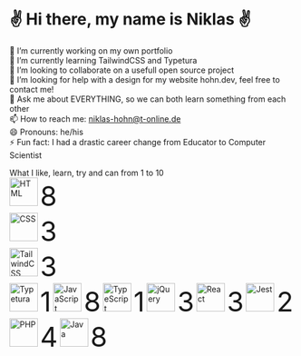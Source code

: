 <h1>✌️ Hi there, my name is Niklas ✌️</h1>

🔭 I’m currently working on my own portfolio  
🌱 I’m currently learning TailwindCSS and Typetura  
👯 I’m looking to collaborate on a usefull open source project  
🤔 I’m looking for help with a design for my website hohn.dev, feel free to contact me!  
💬 Ask me about EVERYTHING, so we can both learn something from each other  
📫 How to reach me: niklas-hohn@t-online.de  
😄 Pronouns: he/his  
⚡ Fun fact: I had a drastic career change from Educator to Computer Scientist  

What I like, learn, try and can from 1 to 10  
<img src="https://cdn.worldvectorlogo.com/logos/html-1.svg" alt="HTML" width="50"/>  <font size= "8">8</font>  
<img src="https://cdn.worldvectorlogo.com/logos/css-3.svg" alt="CSS" width="50"/>  <font size= "8">3</font>  
<img src="https://cdn.worldvectorlogo.com/logos/tailwindcss.svg" alt="TailwindCSS" width="50"/>  <font size= "8">3</font>  
<img src="https://www.gitbook.com/cdn-cgi/image/width=40,height=40,fit=contain,dpr=1,format=auto/https%3A%2F%2F65906598-files.gitbook.io%2F~%2Ffiles%2Fv0%2Fb%2Fgitbook-legacy-files%2Fo%2Fspaces%252F-M4Ey631k8dDtU4EDVwP%252Favatar-1586184645718.png%3Fgeneration%3D1586184646056512%26alt%3Dmedia" alt="Typetura" width="50"/> <font size= "8">1</font>
<img src="https://cdn.worldvectorlogo.com/logos/logo-javascript.svg" alt="JavaScript" width="50"/> <font size= "8">8</font>
<img src="https://cdn.worldvectorlogo.com/logos/typescript.svg" alt="TypeScript" width="50"/> <font size= "8">1</font>
<img src="https://cdn.worldvectorlogo.com/logos/jquery-4.svg" alt="jQuery" width="50"/> <font size= "8">3</font>
<img src="https://cdn.worldvectorlogo.com/logos/react-2.svg" alt="React" width="50"/> <font size= "8">3</font>
<img src="https://seeklogo.com/images/J/jest-logo-F9901EBBF7-seeklogo.com.png" alt="Jest" width="50"/> <font size= "8">2</font>
<img src="https://cdn.worldvectorlogo.com/logos/php-1.svg" alt="PHP" width="50"/> <font size= "8">4</font>
<img src="https://cdn.worldvectorlogo.com/logos/java-14.svg" alt="Java" width="50"/> <font size= "8">8</font>


